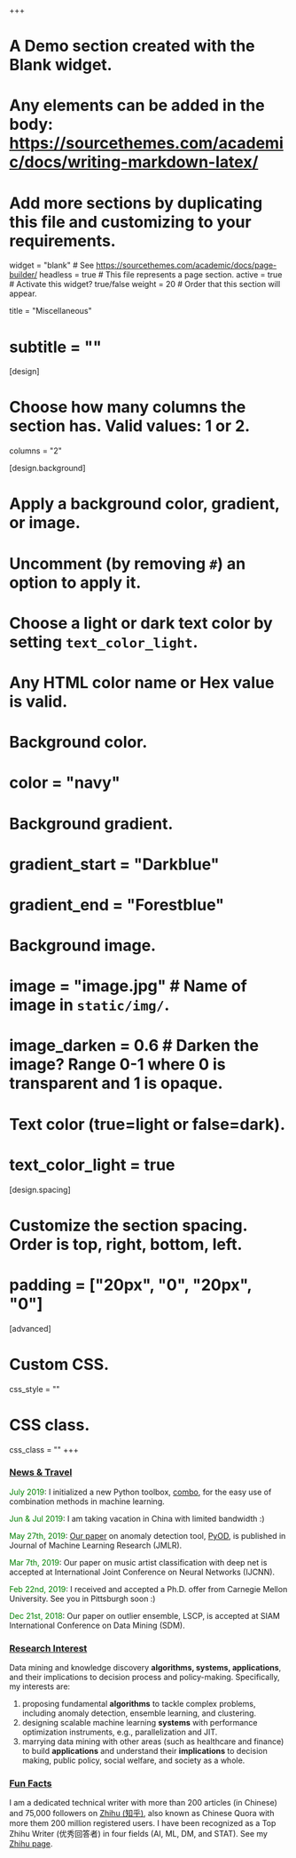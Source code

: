 +++
# A Demo section created with the Blank widget.
# Any elements can be added in the body: https://sourcethemes.com/academic/docs/writing-markdown-latex/
# Add more sections by duplicating this file and customizing to your requirements.

widget = "blank"  # See https://sourcethemes.com/academic/docs/page-builder/
headless = true  # This file represents a page section.
active = true  # Activate this widget? true/false
weight = 20  # Order that this section will appear.

title = "Miscellaneous"
# subtitle = ""

[design]
  # Choose how many columns the section has. Valid values: 1 or 2.
  columns = "2"

[design.background]
  # Apply a background color, gradient, or image.
  #   Uncomment (by removing `#`) an option to apply it.
  #   Choose a light or dark text color by setting `text_color_light`.
  #   Any HTML color name or Hex value is valid.

  # Background color.
  # color = "navy"
  
  # Background gradient.
  # gradient_start = "Darkblue"
  # gradient_end = "Forestblue"
  
  # Background image.
  # image = "image.jpg"  # Name of image in `static/img/`.
  # image_darken = 0.6  # Darken the image? Range 0-1 where 0 is transparent and 1 is opaque.

  # Text color (true=light or false=dark).
  # text_color_light = true

[design.spacing]
  # Customize the section spacing. Order is top, right, bottom, left.
  # padding = ["20px", "0", "20px", "0"]

[advanced]
 # Custom CSS. 
 css_style = ""
 
 # CSS class.
 css_class = ""
+++

### <u>News & Travel</u>

<span style="color:green">July 2019</span>: I initialized a new Python toolbox, [combo](https://github.com/yzhao062/combo), for the easy use of combination methods in machine learning.

<span style="color:green">Jun & Jul 2019</span>: I am taking vacation in China with limited bandwidth :)

<span style="color:green">May 27th, 2019</span>: [Our paper]((papers/19-jmlr-pyod.pdf)) on anomaly detection tool, [PyOD](https://github.com/yzhao062/pyod), is published in Journal of Machine Learning Research (JMLR). 

<span style="color:green">Mar 7th, 2019</span>: Our paper on music artist classification with deep net is accepted at International Joint Conference on Neural Networks (IJCNN).

<span style="color:green">Feb 22nd, 2019</span>: I received and accepted a Ph.D. offer from Carnegie Mellon University. See you in Pittsburgh soon :)

<span style="color:green">Dec 21st, 2018</span>: Our paper on outlier ensemble, LSCP, is accepted at SIAM International Conference on Data Mining (SDM).


### <u>Research Interest</u>

Data mining and knowledge discovery **algorithms, systems, applications**, 
and their implications to decision process and policy-making. Specifically, my interests are:

1. proposing fundamental **algorithms** to tackle complex problems, including anomaly detection, ensemble learning, and clustering.
2. designing scalable machine learning **systems** with performance optimization instruments, e.g., parallelization and JIT.
3. marrying data mining with other areas (such as healthcare and finance) to build **applications** and understand their **implications** to decision making, public policy, social welfare, and society as a whole.


### <u>Fun Facts</u>

I am a dedicated technical writer with more than 200 articles (in Chinese) and 75,000 followers on [Zhihu (知乎)](https://en.wikipedia.org/wiki/Zhihu), 
also known as Chinese Quora with more them 200 million registered users. 
I have been recognized as a Top Zhihu Writer (优秀回答者) in four fields (AI, ML, DM, and STAT). See my [Zhihu page](https://www.zhihu.com/people/breaknever/).

